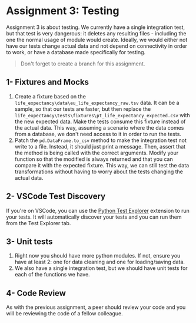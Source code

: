 # Assignment 3: Testing

Assignment 3 is about testing. We currently have a single integration test, but that test is very dangerous: it deletes any resulting files - including the one the normal usage of module would create. Ideally, we would either not have our tests change actual data and not depend on connectivity in order to work, or have a database made specifically for testing.

> Don't forget to create a branch for this assignment.

## 1- Fixtures and Mocks

1. Create a fixture based on the `life_expectancy\data\eu_life_expectancy_raw.tsv` data. It can be a sample, so that our tests are faster, but then replace the `life_expectancy\tests\fixtures\pt_life_expectancy_expected.csv` with the new expected data. Make the tests consume this fixture instead of the actual data. This way, assuming a scenario where the data comes from a database, we don't need access to it in order to run the tests.
2. Patch the `pd.DataFrame.to_csv` method to make the integration test not write to a file. Instead, it should just print a message. Then, assert that the method is being called with the correct arguments. Modify your function so that the modified is always returned and that you can compare it with the expected fixture. This way, we can still test the data transformations without having to worry about the tests changing the actual data.

## 2- VSCode Test Discovery

If you're on VSCode, you can use the [Python Test Explorer](https://marketplace.visualstudio.com/items?itemName=LittleFoxTeam.vscode-python-test-adapter) extension to run your tests. It will automatically discover your tests and you can run them from the Test Explorer tab.

## 3- Unit tests

1. Right now you should have more python modules. If not, ensure you have at least 2: one for data cleaning and one for loading/saving data.
2. We also have a single integration test, but we should have unit tests for each of the functions we have.

## 4- Code Review

As with the previous assignment, a peer should review your code and you will be reviewing the code of a fellow colleague.
